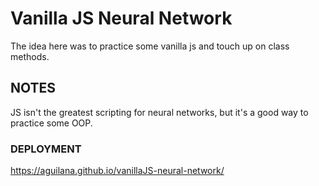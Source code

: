 # Vanilla JS Neural Network

The idea here was to practice some vanilla js and touch up on class methods.

## NOTES

JS isn't the greatest scripting for neural networks, but it's a good way to practice some OOP.

### DEPLOYMENT
https://aguilana.github.io/vanillaJS-neural-network/
